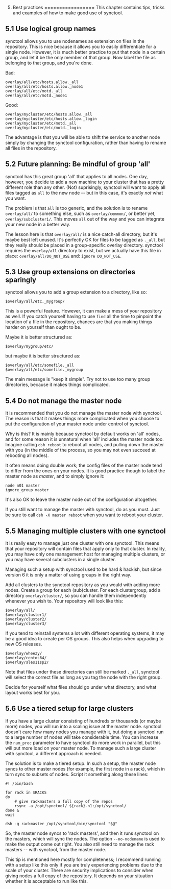 5. Best practices
=================
This chapter contains tips, tricks and examples of how to make good use of
synctool.


5.1 Use logical group names
---------------------------
synctool allows you to use nodenames as extension on files in the repository.
This is nice because it allows you to easily differentiate for a single node.
However, it is much better practice to put that node in a certain group, and
let it be the only member of that group. Now label the file as belonging to
that group, and you're done.

Bad:

    overlay/all/etc/hosts.allow._all
    overlay/all/etc/hosts.allow._node1
    overlay/all/etc/motd._all
    overlay/all/etc/motd._node1

Good:

    overlay/mycluster/etc/hosts.allow._all
    overlay/mycluster/etc/hosts.allow._login
    overlay/mycluster/etc/motd._all
    overlay/mycluster/etc/motd._login

The advantage is that you will be able to shift the service to another node
simply by changing the synctool configuration, rather than having to rename
all files in the repository.


5.2 Future planning: Be mindful of group 'all'
----------------------------------------------
synctool has this great group 'all' that applies to all nodes. One day,
however, you decide to add a new machine to your cluster that has a pretty
different role than any other. (Not) suprisingly, synctool will want to apply
all files tagged as `all` to the new node -- but in this case, it's exactly
_not_ what you want.

The problem is that `all` is too generic, and the solution is to rename
`overlay/all/` to something else, such as `overlay/common/`, or better yet,
`overlay/subcluster1/`. This moves `all` out of the way and you can integrate
your new node in a better way.

The lesson here is that `overlay/all/` is a nice catch-all directory, but
it's maybe best left unused. It's perfectly OK for files to be tagged as
`._all`, but they really should be placed in a group-specific overlay
directory.
synctool requires the `overlay/all` directory to exist, but we actually have
this file in place: `overlay/all/DO_NOT_USE` and: `ignore DO_NOT_USE`.


5.3 Use group extensions on directories sparingly
-------------------------------------------------
synctool allows you to add a group extension to a directory, like so:

    $overlay/all/etc._mygroup/

This is a powerful feature. However, it can make a mess of your repository
as well. If you catch yourself having to use `find` all the time to pinpoint
the location of a file in the repository, chances are that you making things
harder on yourself than ought to be.

Maybe it is better structured as:

    $overlay/mygroup/etc/

but maybe it is better structured as:

    $overlay/all/etc/somefile._all
    $overlay/all/etc/somefile._mygroup

The main message is "keep it simple". Try not to use too many group
directories, because it makes things complicated.


5.4 Do not manage the master node
---------------------------------
It is recommended that you do not manage the master node with synctool.
The reason is that it makes things more complicated when you choose to put
the configuration of your master node under control of synctool.

Why is this? It is mainly because synctool by default works on 'all' nodes,
and for some reason it is unnatural when 'all' includes the master node too.
Imagine calling `dsh reboot` to reboot all nodes, and pulling down the master
with you (in the middle of the process, so you may not even succeed at
rebooting all nodes).

It often means doing double work; the config files of the master node tend
to differ from the ones on your nodes. It is good practice though to label
the master node as _master_, and to simply ignore it:

    node n01 master
    ignore_group master

It's also OK to leave the master node out of the configuration altogether.

If you still want to manage the master with synctool, do as you must. Just be
sure to call `dsh -X master reboot` when you want to reboot your cluster.


5.5 Managing multiple clusters with one synctool
------------------------------------------------
It is really easy to manage just one cluster with one synctool. This means
that your repository will contain files that apply only to that cluster.
In reality, you may have only one management host for managing multiple
clusters, or you may have several subclusters in a single cluster.

Managing such a setup with synctool used to be hard & hackish, but since
version 6 it is only a matter of using groups in the right way.

Add all clusters to the synctool repository as you would with adding more
nodes. Create a group for each (sub)cluster. For each clustergroup, add a
directory `overlay/cluster/`, so you can handle them independently whenever
you wish to. Your repository will look like this:

    $overlay/all/
    $overlay/cluster1/
    $overlay/cluster2/
    $overlay/cluster3/

If you tend to reinstall systems a lot with different operating systems,
it may be a good idea to create per OS groups. This also helps when upgrading
to new OS releases.

    $overlay/wheezy/
    $overlay/centos64/
    $overlay/sles11sp2/

Note that files under these directories can still be marked `._all`, synctool
will select the correct file as long as you tag the node with the right group.

Decide for yourself what files should go under what directory, and what
layout works best for you.


5.6 Use a tiered setup for large clusters
-----------------------------------------
If you have a large cluster consisting of hundreds or thousands (or maybe
more) nodes, you will run into a scaling issue at the master node.
synctool doesn't care how many nodes you manage with it, but doing a
synctool run to a large number of nodes will take considerable time. You can
increase the `num_proc` parameter to have synctool do more work in parallel,
but this will put more load on your master node. To manage such a large
cluster with synctool, a different approach is needed.

The solution is to make a tiered setup. In such a setup, the master node syncs
to other master nodes (for example, the first node in a rack), which in turn
sync to subsets of nodes. Script it something along these lines:

    #! /bin/bash

    for rack in $RACKS
    do
        # give rackmasters a full copy of the repos
        rsync -a /opt/synctool/ ${rack}-n1:/opt/synctool/
    done &
    wait

    dsh -g rackmaster /opt/synctool/bin/synctool "$@"

So, the master node syncs to 'rack masters', and then it runs synctool on
the masters, which will sync the nodes. The option `--no-nodename` is used
to make the output come out right.
You also still need to manage the rack masters -- with synctool, from the
master node.

This tip is mentioned here mostly for completeness; I recommend running with
a setup like this only if you are truly experiencing problems due to the
scale of your cluster. There are security implications to consider when
giving nodes a full copy of the repository. It depends on your situation
whether it is acceptable to run like this.
